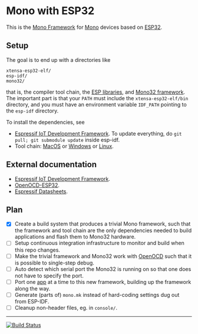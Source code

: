 # Mono with ESP32

This is the [Mono Framework](http://developer.openmono.com) for [Mono](http://openmono.com) devices based on [ESP32](https://espressif.com/en/products/hardware/esp32/overview).

## Setup

The goal is to end up with a directories like

    xtensa-esp32-elf/
    esp-idf/
    mono32/

that is, the compiler tool chain, the [ESP libraries](https://github.com/espressif/esp-idf), and [Mono32 framework](https://github.com/getopenmono/mono32).  The important part is that your `PATH` must include the `xtensa-esp32-elf/bin` directory, and you must have an environment variable `IDF_PATH` pointing to the `esp-idf` directory.

To install the dependencies, see

- [Espressif IoT Development Framework](https://github.com/espressif/esp-idf).  To update everything, do `git pull; git submodule update` inside esp-idf.
- Tool chain: [MacOS](https://dl.espressif.com/dl/xtensa-esp32-elf-osx-1.22.0-61-gab8375a-5.2.0.tar.gz) or [Windows](http://esp-idf.readthedocs.io/en/latest/get-started/windows-setup.html) or [Linux](http://esp-idf.readthedocs.io/en/latest/get-started/linux-setup.html).

## External documentation

- [Espressif IoT Development Framework](http://esp-idf.readthedocs.io/en/latest/).
- [OpenOCD-ESP32](https://github.com/espressif/openocd-esp32).
- [Espressif Datasheets](https://espressif.com/en/products/hardware/esp32/resources).

## Plan

- [x] Create a build system that produces a trivial Mono framework, such that the framework and tool chain are the only dependencies needed to build applications and flash them to Mono32 hardware.
- [ ] Setup continuous integration infrastructure to monitor and build when this repo changes.
- [ ] Make the trivial framework and Mono32 work with [OpenOCD](https://github.com/espressif/openocd-esp32) such that it is possible to single-step debug.
- [ ] Auto detect which serial port the Mono32 is running on so that one does not have to specify the port.
- [ ] Port one [app](http://kiosk.openmono.com) at a time to this new framework, building up the framework along the way.
- [ ] Generate (parts of) `mono.mk` instead of hard-coding settings dug out from ESP-IDF.
- [ ] Cleanup non-header files, eg. in `console/`.

----

[![Build Status](https://travis-ci.org/getopenmono/mono32.svg?branch=master)](https://travis-ci.org/getopenmono/mono32)
